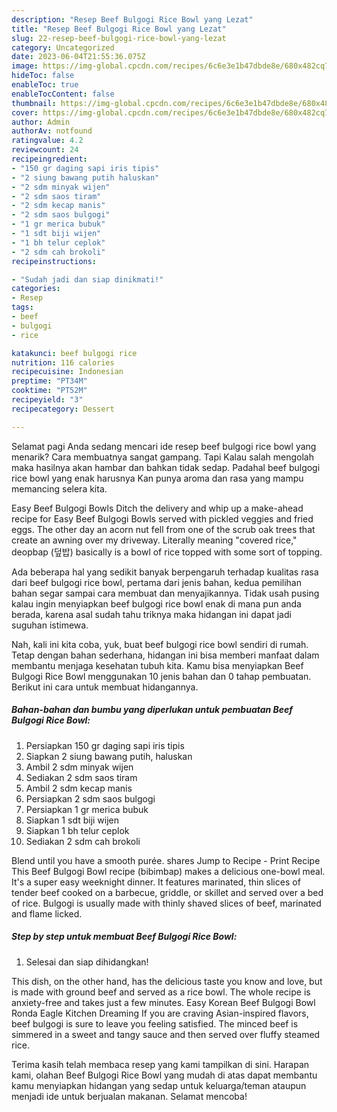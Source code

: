 ```yaml
---
description: "Resep Beef Bulgogi Rice Bowl yang Lezat"
title: "Resep Beef Bulgogi Rice Bowl yang Lezat"
slug: 22-resep-beef-bulgogi-rice-bowl-yang-lezat
category: Uncategorized
date: 2023-06-04T21:55:36.075Z
image: https://img-global.cpcdn.com/recipes/6c6e3e1b47dbde8e/680x482cq70/beef-bulgogi-rice-bowl-foto-resep-utama.jpg
hideToc: false
enableToc: true
enableTocContent: false
thumbnail: https://img-global.cpcdn.com/recipes/6c6e3e1b47dbde8e/680x482cq70/beef-bulgogi-rice-bowl-foto-resep-utama.jpg
cover: https://img-global.cpcdn.com/recipes/6c6e3e1b47dbde8e/680x482cq70/beef-bulgogi-rice-bowl-foto-resep-utama.jpg
author: Admin
authorAv: notfound
ratingvalue: 4.2
reviewcount: 24
recipeingredient:
- "150 gr daging sapi iris tipis"
- "2 siung bawang putih haluskan"
- "2 sdm minyak wijen"
- "2 sdm saos tiram"
- "2 sdm kecap manis"
- "2 sdm saos bulgogi"
- "1 gr merica bubuk"
- "1 sdt biji wijen"
- "1 bh telur ceplok"
- "2 sdm cah brokoli"
recipeinstructions:

- "Sudah jadi dan siap dinikmati!"
categories:
- Resep
tags:
- beef
- bulgogi
- rice

katakunci: beef bulgogi rice 
nutrition: 116 calories
recipecuisine: Indonesian
preptime: "PT34M"
cooktime: "PT52M"
recipeyield: "3"
recipecategory: Dessert

---
```



Selamat pagi Anda sedang mencari ide resep beef bulgogi rice bowl yang menarik? Cara membuatnya sangat gampang. Tapi Kalau salah mengolah maka hasilnya akan hambar dan bahkan tidak sedap. Padahal beef bulgogi rice bowl yang enak harusnya Kan punya aroma dan rasa yang mampu memancing selera kita.


Easy Beef Bulgogi Bowls Ditch the delivery and whip up a make-ahead recipe for Easy Beef Bulgogi Bowls served with pickled veggies and fried eggs. The other day an acorn nut fell from one of the scrub oak trees that create an awning over my driveway. Literally meaning &#34;covered rice,&#34; deopbap (덮밥) basically is a bowl of rice topped with some sort of topping.

Ada beberapa hal yang sedikit banyak berpengaruh terhadap kualitas rasa dari beef bulgogi rice bowl, pertama dari jenis bahan, kedua pemilihan bahan segar sampai cara membuat dan menyajikannya. Tidak usah pusing kalau ingin menyiapkan beef bulgogi rice bowl enak di mana pun anda berada, karena asal sudah tahu triknya maka hidangan ini dapat jadi suguhan istimewa.


Nah, kali ini kita coba, yuk, buat beef bulgogi rice bowl sendiri di rumah. Tetap dengan bahan sederhana, hidangan ini bisa memberi manfaat dalam membantu menjaga kesehatan tubuh kita. Kamu bisa menyiapkan Beef Bulgogi Rice Bowl menggunakan 10 jenis bahan dan 0 tahap pembuatan. Berikut ini cara untuk membuat hidangannya.

<!--inarticleads1-->

##### Bahan-bahan dan bumbu yang diperlukan untuk pembuatan Beef Bulgogi Rice Bowl:

1. Persiapkan 150 gr daging sapi iris tipis
1. Siapkan 2 siung bawang putih, haluskan
1. Ambil 2 sdm minyak wijen
1. Sediakan 2 sdm saos tiram
1. Ambil 2 sdm kecap manis
1. Persiapkan 2 sdm saos bulgogi
1. Persiapkan 1 gr merica bubuk
1. Siapkan 1 sdt biji wijen
1. Siapkan 1 bh telur ceplok
1. Sediakan 2 sdm cah brokoli


Blend until you have a smooth purée. shares Jump to Recipe - Print Recipe This Beef Bulgogi Bowl recipe (bibimbap) makes a delicious one-bowl meal. It&#39;s a super easy weeknight dinner. It features marinated, thin slices of tender beef cooked on a barbecue, griddle, or skillet and served over a bed of rice. Bulgogi is usually made with thinly shaved slices of beef, marinated and flame licked. 

<!--inarticleads2-->

##### Step by step untuk membuat Beef Bulgogi Rice Bowl:


1. Selesai dan siap dihidangkan!

This dish, on the other hand, has the delicious taste you know and love, but is made with ground beef and served as a rice bowl. The whole recipe is anxiety-free and takes just a few minutes. Easy Korean Beef Bulgogi Bowl Ronda Eagle Kitchen Dreaming If you are craving Asian-inspired flavors, beef bulgogi is sure to leave you feeling satisfied. The minced beef is simmered in a sweet and tangy sauce and then served over fluffy steamed rice. 

Terima kasih telah membaca resep yang kami tampilkan di sini. Harapan kami, olahan Beef Bulgogi Rice Bowl yang mudah di atas dapat membantu kamu menyiapkan hidangan yang sedap untuk keluarga/teman ataupun menjadi ide untuk berjualan makanan. Selamat mencoba!
